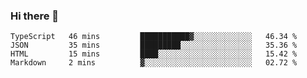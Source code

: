 ### Hi there 👋

<!--
**akosbalasko/akosbalasko** is a ✨ _special_ ✨ repository because its `README.md` (this file) appears on your GitHub profile.

Here are some ideas to get you started:

- 🔭 I’m currently working on ...
- 🌱 I’m currently learning ...
- 👯 I’m looking to collaborate on ...
- 🤔 I’m looking for help with ...
- 💬 Ask me about ...
- 📫 How to reach me: ...
- 😄 Pronouns: ...
- ⚡ Fun fact: ...
-->
<!--START_SECTION:waka-->
```text
TypeScript   46 mins         ███████████▓░░░░░░░░░░░░░   46.34 % 
JSON         35 mins         █████████░░░░░░░░░░░░░░░░   35.36 % 
HTML         15 mins         ████░░░░░░░░░░░░░░░░░░░░░   15.42 % 
Markdown     2 mins          ▓░░░░░░░░░░░░░░░░░░░░░░░░   02.72 % 
```
<!--END_SECTION:waka-->
